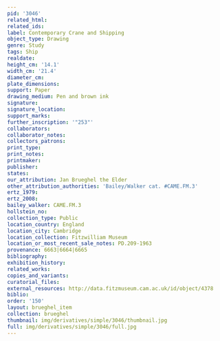 ```yaml
---
pid: '3046'
related_html: 
related_ids: 
label: Contemporary Crane and Shipping
object_type: Drawing
genre: Study
tags: Ship
realdate: 
height_cm: '14.1'
width_cm: '21.4'
diameter_cm: 
plate_dimensions: 
support: Paper
drawing_medium: Pen and brown ink
signature: 
signature_location: 
support_marks: 
further_inscription: '"253"'
collaborators: 
collaborator_notes: 
collectors_patrons: 
print_type: 
print_notes: 
printmaker: 
publisher: 
states: 
our_attribution: Jan Brueghel the Elder
other_attribution_authorities: 'Bailey/Walker cat. #CAME.FM.3'
ertz_1979: 
ertz_2008: 
bailey_walker: CAME.FM.3
hollstein_no: 
collection_type: Public
location_country: England
location_city: Cambridge
location_collection: Fitzwilliam Museum
location_or_most_recent_sale_notes: PD.209-1963
provenance: 6663|6664|6665
bibliography: 
exhibition_history: 
related_works: 
copies_and_variants: 
curatorial_files: 
external_resources: http://data.fitzmuseum.cam.ac.uk/id/object/4378
biblio: 
order: '150'
layout: brueghel_item
collection: brueghel
thumbnail: img/derivatives/simple/3046/thumbnail.jpg
full: img/derivatives/simple/3046/full.jpg
---
```

